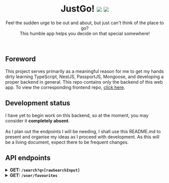 <div align='center'>
  <h1>
    <div display='flex' align-items='center'>
      JustGo!
      <img src='https://user-images.githubusercontent.com/23531034/148372740-681d6810-c6ef-4560-b64e-996db9079e1e.png#gh-light-mode-only' />
      <img src='https://user-images.githubusercontent.com/23531034/148373133-da36d27f-8f04-49f4-a7c1-ecefd5818801.png#gh-dark-mode-only' />
    </div>
  </h1>
</div>

<p align='center'>
  Feel the sudden urge to be out and about, but just can't think of the place to go?
  <br />
  This humble app helps you decide on that special somewhere!
</p>

<br />

<h2>Foreword</h2>
This project serves primarily as a meaningful reason for me to get my hands dirty learning TypeScript, NestJS, PassportJS, Mongoose, and developing a proper backend in general. This repo contains only the backend of this web app. To view the corresponding frontend repo, <a href='https://github.com/canneth/just-go-frontend' rel='noreferrer'>click here</a>.

<h2>Development status</h2>
I have yet to begin work on this backend, so at the moment, you may consider it <strong>completely absent</strong>.
<br /><br />
As I plan out the endpoints I will be needing, I shall use this README.md to present and organise my ideas as I proceed with development. As this will be a living document, expect there to be frequent changes.

<h2>API endpoints</h2>

<details>
  
  <summary>
    <b>GET: <code>/search?q=[rawSearchInput]</code></b>
  </summary>
  
  <br />
  
  Returns a list of places, each with place details and corresponding hyperlocal weather data (current and 2hr forecast).
  
  <h4>Parameters</h4>
  <ul>
    <li><code>rawSearchInput</code> - The raw input, as entered and submitted.</li>
  </ul>
  
  <h4>What should happen before the response is returned</h4>
  <ol>
    <li>Sanitise and format <code>rawSearchInput</code> for use in the API call to the place API.</li>
    <li>Call the place API and receive a list of matching places as <code>rawPlaceList</code>.</li>
    <li>Call the weather API and receive weather data.</li>
    <li>Combine place list and the corresponding weather data into a new list <code>placeList</code>.</li>
    <li>If the user is logged in, check the user's favourites to see if any of the places are favourites and mark them accordingly in <code>placeListWithWeather</code>.</li>
    <li>Return <code>placeListWithWeather</code> as the response.</li>
  </ol>
  
  <hr />
  
</details>

<details>
  
  <summary>
    <b>GET: <code>/user/favourites</code></b>
  </summary>
  
  <br />
  
  Returns a list of places representing the favourites of the current user.
  
  <h4>Parameters</h4>
  <ul>
    <li><code>rawSearchInput</code> - The raw input, as entered and submitted.</li>
  </ul>
  
  <h4>What should happen before the response is returned</h4>
  <ol>
    <li>If there is a session token, deserialise user from session.</li>
    <li>Fetch a list of favourite places from from database, storing as <code>favouritesList</code>.</li>
    <li>Call the weather API and receive weather data.</li>
    <li>Combine place list and the corresponding weather data into a new list <code>favouritesListWithWeather</code>.</li>
    <li>Return <code>placeListWithWeather</code></li>
  </ol>
  
  <hr />
  
</details>
